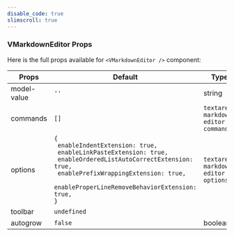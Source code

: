 ```yaml
---
disable_code: true
slimscroll: true
---
```


### VMarkdownEditor Props

Here is the full props available for `<VMarkdownEditor />` component:

| Props       | Default                                                                                                                                                                                                                                                                    | Type                                                                                                                                             |
| ----------- | -------------------------------------------------------------------------------------------------------------------------------------------------------------------------------------------------------------------------------------------------------------------------- | ------------------------------------------------------------------------------------------------------------------------------------------------ |
| model-value | <span class="is-string">`''`</span>                                                                                                                                                                                                                                        | string                                                                                                                                           |
| commands    | <span class="is-array">`[]`</span>                                                                                                                                                                                                                                         | <a target="_blank" :href="'https://github.com/Resetand/textarea-markdown-editor#commands-command'">`textarea-markdown-editor commands`</a>       |
| options     | <span class="is-array">`{`<br/>` enableIndentExtension: true,`<br/>` enableLinkPasteExtension: true,`<br/>` enableOrderedListAutoCorrectExtension: true,`<br/>` enablePrefixWrappingExtension: true,`<br/>` enableProperLineRemoveBehaviorExtension: true,`<br/>`}`</span> | <a target="_blank" :href="'https://github.com/Resetand/textarea-markdown-editor#textareamarkdownoptions'">`textarea-markdown-editor options`</a> |
| toolbar     | <span class="is-undefined">`undefined`</span>                                                                                                                                                                                                                              |                                                                                                                                                  |
| autogrow    | <span class="is-boolean">`false`</span>                                                                                                                                                                                                                                    | boolean                                                                                                                                          |
